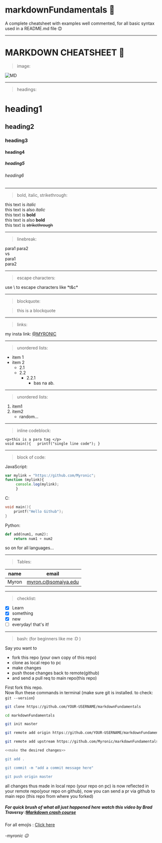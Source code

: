 #  markdownFundamentals :page_facing_up: 
A complete cheatsheet with examples well commented, for all basic syntax used in a README.md file :blush:
___
# MARKDOWN CHEATSHEET :memo:
<!-- for inserting an image -->
>image:

![MD](https://markdown-here.com/img/icon256.png)
___ 
>headings:
<!-- headings -->
# heading1
<!-- heading1 owns a horizontal rule under it by default -->
## heading2
### heading3
#### heading4
##### heading5
###### heading6
---

<!-- itlacis bolds strikethroughs -->
>bold, italic, strikethrough:

this text is _italic_  
this text is also *italic*  
this text is __bold__  
this text is also **bold**  
this text is ~~strikethrough~~

<!-- horizontal rule: use triple underscore--> 
___

<!-- break lines -->
>linebreak:

para1
para2  
vs  
para1   
para2
<!-- in second example, two spacebars are hit after para1 to jump to para2 -->
___
>escape characters:

<!-- escape characters -->
use \ to escape characters like \*t&c\* 
___
>blockquote:

<!-- blockquotes -->
> this is a blockquote
___

<!-- for links -->
>links:

my insta link: 
[@MYRONIC](https://www.instagram.com/myronic/)
<!-- try adding your own insta or any social media link :D -->
___
<!-- ul -->
>unordered lists:

* item 1
* item 2
    * 2.1
    * 2.2
        * 2.2.1
            * bas na ab.
___
>unordered lists:

<!-- ol -->
1. item1
2. item2  
    * random...
___
>inline codeblock:

<!-- inline code block -->
`<p>this is a para tag </p>`  
`void main(){  
      printf("single line code");
    }`

___
>block of code:

<!-- for code blocks  -->

JavaScript:
```javascript
var mylink = "https://github.com/Myronic";
function (mylink){
     console.log(mylink);
     }
```
C:
```C
void main(){
    printf("Hello Github");
}
```
Python:
```python
def add(num1, num2):
    return num1 + num2
```
so on for all languages...
___
<!-- tables   -->
>Tables:

| name  | email |  
|-------|--------|
|Myron  |myron.c@somaiya.edu|

___
<!-- todos -->
>checklist:

* [x] Learn
* [x] something
* [x] new
* [ ] everyday!
that's it!
___
<!-- writing a stepbystep command guide -->
>bash:  (for beginners like me :D )   

Say you want to
* fork this repo (your own copy of this repo)
* clone as local repo to pc
* make changes
* push those changes back to remote(github)
* and send a pull req to main repo(this repo) 


First fork this repo.  
Now
Run these commands in terminal
(make sure git is installed. to check: `git --version`)
```bash
git clone https://github.com/YOUR-USERNAME/markdownFundamentals

cd markdownFundamentals

git init master

git remote add origin https://github.com/YOUR-USERNAME/markdownFundamentals

git remote add upstream https://github.com/Myronic/markdownFundamentals

<<make the desired changes>> 

git add .

git commit -m "add a commit message here"

git push origin master
```
all changes thus made in local repo (your repo on pc) is now reflected in your remote repo(your repo on github), now you can send a pr via github to  main repo (this repo from where you forked)

##### For quick brush of what all just happened here watch this video by Brad Traversy :[Markdown crash course](https://www.youtube.com/watch?v=HUBNt18RFbo)  
For all emojis : [Click here](https://gist.github.com/Myronic/02ac89d4d9dd2126f8f531b34981e287)  
###### -myronic :wink:
